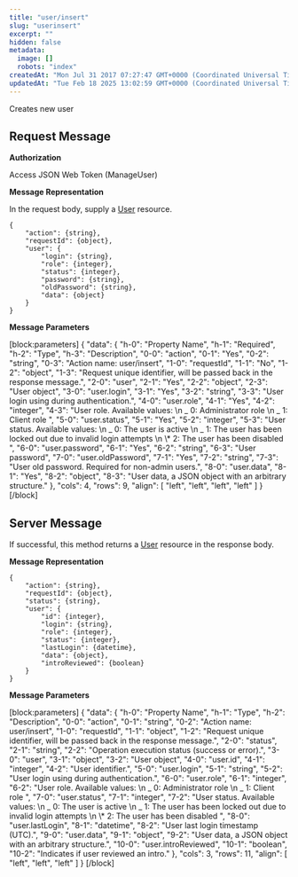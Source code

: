 ```yaml
---
title: "user/insert"
slug: "userinsert"
excerpt: ""
hidden: false
metadata: 
  image: []
  robots: "index"
createdAt: "Mon Jul 31 2017 07:27:47 GMT+0000 (Coordinated Universal Time)"
updatedAt: "Tue Feb 18 2025 13:02:59 GMT+0000 (Coordinated Universal Time)"
---
```

Creates new user

## Request Message

**Authorization**

Access JSON Web Token (ManageUser)

**Message Representation**

In the request body, supply a [User](doc:user) resource.

```text
{
    "action": {string},
    "requestId": {object},
    "user": {
        "login": {string},
        "role": {integer},
        "status": {integer},
        "password": {string},
        "oldPassword": {string},
        "data": {object}
    }
}
```

**Message Parameters**

[block:parameters]
{
  "data": {
    "h-0": "Property Name",
    "h-1": "Required",
    "h-2": "Type",
    "h-3": "Description",
    "0-0": "action",
    "0-1": "Yes",
    "0-2": "string",
    "0-3": "Action name: user/insert",
    "1-0": "requestId",
    "1-1": "No",
    "1-2": "object",
    "1-3": "Request unique identifier, will be passed back in the response message.",
    "2-0": "user",
    "2-1": "Yes",
    "2-2": "object",
    "2-3": "User object",
    "3-0": "user.login",
    "3-1": "Yes",
    "3-2": "string",
    "3-3": "User login using during authentication.",
    "4-0": "user.role",
    "4-1": "Yes",
    "4-2": "integer",
    "4-3": "User role. Available values:  \n  _ 0: Administrator role  \n  _ 1: Client role ",
    "5-0": "user.status",
    "5-1": "Yes",
    "5-2": "integer",
    "5-3": "User status. Available values:  \n  _ 0: The user is active  \n  _ 1: The user has been locked out due to invalid login attempts  \n  \\* 2: The user has been disabled ",
    "6-0": "user.password",
    "6-1": "Yes",
    "6-2": "string",
    "6-3": "User password",
    "7-0": "user.oldPassword",
    "7-1": "Yes",
    "7-2": "string",
    "7-3": "User old password. Required for non-admin users.",
    "8-0": "user.data",
    "8-1": "Yes",
    "8-2": "object",
    "8-3": "User data, a JSON object with an arbitrary structure."
  },
  "cols": 4,
  "rows": 9,
  "align": [
    "left",
    "left",
    "left",
    "left"
  ]
}
[/block]


## Server Message

If successful, this method returns a [User](doc:user)  resource in the response body.

**Message Representation**

```text
{
    "action": {string},
    "requestId": {object},
    "status": {string},
    "user": {
        "id": {integer},
        "login": {string},
        "role": {integer},
        "status": {integer},
        "lastLogin": {datetime},
        "data": {object},
        "introReviewed": {boolean}
    }
}
```

**Message Parameters**

[block:parameters]
{
  "data": {
    "h-0": "Property Name",
    "h-1": "Type",
    "h-2": "Description",
    "0-0": "action",
    "0-1": "string",
    "0-2": "Action name: user/insert",
    "1-0": "requestId",
    "1-1": "object",
    "1-2": "Request unique identifier, will be passed back in the response message.",
    "2-0": "status",
    "2-1": "string",
    "2-2": "Operation execution status (success or error).",
    "3-0": "user",
    "3-1": "object",
    "3-2": "User object",
    "4-0": "user.id",
    "4-1": "integer",
    "4-2": "User identifier.",
    "5-0": "user.login",
    "5-1": "string",
    "5-2": "User login using during authentication.",
    "6-0": "user.role",
    "6-1": "integer",
    "6-2": "User role. Available values:  \n  _ 0: Administrator role  \n  _ 1: Client role ",
    "7-0": "user.status",
    "7-1": "integer",
    "7-2": "User status. Available values:  \n  _ 0: The user is active  \n  _ 1: The user has been locked out due to invalid login attempts  \n  \\* 2: The user has been disabled ",
    "8-0": "user.lastLogin",
    "8-1": "datetime",
    "8-2": "User last login timestamp (UTC).",
    "9-0": "user.data",
    "9-1": "object",
    "9-2": "User data, a JSON object with an arbitrary structure.",
    "10-0": "user.introReviewed",
    "10-1": "boolean",
    "10-2": "Indicates if user reviewed an intro."
  },
  "cols": 3,
  "rows": 11,
  "align": [
    "left",
    "left",
    "left"
  ]
}
[/block]
